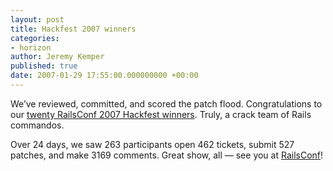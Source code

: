 ```yaml
---
layout: post
title: Hackfest 2007 winners
categories:
- horizon
author: Jeremy Kemper
published: true
date: 2007-01-29 17:55:00.000000000 +00:00
---
```

<p>We&#8217;ve reviewed, committed, and scored the patch flood. Congratulations to our <a href="http://workingwithrails.com/contests/hackfest2007/winners">twenty RailsConf 2007 Hackfest winners</a>. Truly, a crack team of Rails commandos.</p>
<p>Over 24 days, we saw 263 participants open 462 tickets, submit 527 patches, and make 3169 comments. Great show, all &#8212; see you at <a href="http://conferences.oreillynet.com/rails">RailsConf</a>!</p>